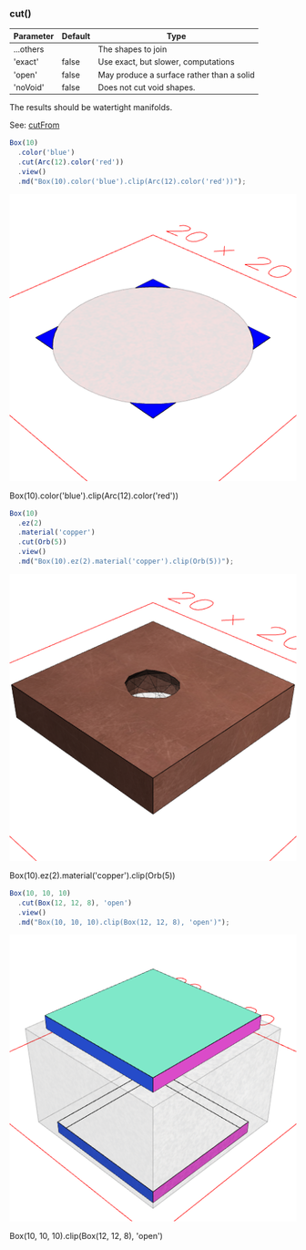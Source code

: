### cut()
Parameter|Default|Type
---|---|---
...others||The shapes to join
'exact'|false|Use exact, but slower, computations
'open'|false|May produce a surface rather than a solid
'noVoid'|false|Does not cut void shapes.

The results should be watertight manifolds.

See: [cutFrom](#https://raw.githubusercontent.com/jsxcad/JSxCAD/master/nb/api/cutFrom.nb)

```JavaScript
Box(10)
  .color('blue')
  .cut(Arc(12).color('red'))
  .view()
  .md("Box(10).color('blue').clip(Arc(12).color('red'))");
```

![Image](cut.md.0.png)

Box(10).color('blue').clip(Arc(12).color('red'))

```JavaScript
Box(10)
  .ez(2)
  .material('copper')
  .cut(Orb(5))
  .view()
  .md("Box(10).ez(2).material('copper').clip(Orb(5))");
```

![Image](cut.md.1.png)

Box(10).ez(2).material('copper').clip(Orb(5))

```JavaScript
Box(10, 10, 10)
  .cut(Box(12, 12, 8), 'open')
  .view()
  .md("Box(10, 10, 10).clip(Box(12, 12, 8), 'open')");
```

![Image](cut.md.2.png)

Box(10, 10, 10).clip(Box(12, 12, 8), 'open')
